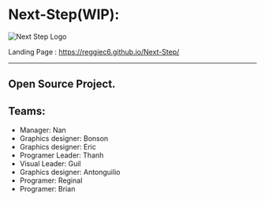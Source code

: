 # Next-Step(WIP): 

<p><img alt="Next Step Logo" title="Next-Step" src="https://lifedemonstration.com/wp-content/uploads/2017/09/next-step.png" /></p>

Landing Page : https://reggiec6.github.io/Next-Step/
<hr/>
<h2><strong>Open Source Project.</strong></h2>

<p></p>

<h2>Teams:</h2>
<ul>
<li>Manager: Nan</li>
<li>Graphics designer: Bonson </li>
<li>Graphics designer: Eric</li>
<li>Programer Leader: Thanh</li>
<li>Visual Leader: Guil</li>
<li>Graphics designer: Antonguilio</li>
<li>Programer: Reginal</li>
<li>Programer: Brian</li>
</ul>
